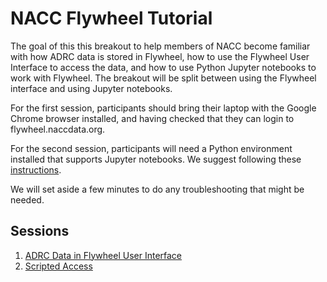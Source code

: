 # NACC Flywheel Tutorial

The goal of this this breakout to help members of NACC become familiar with how ADRC data is stored in Flywheel, how to use the Flywheel User Interface to access the data, and how to use Python Jupyter notebooks to work with Flywheel. The breakout will be split between using the Flywheel interface and using Jupyter notebooks.

For the first session, participants should bring their laptop with the Google Chrome browser installed, and having checked that they can login to flywheel.naccdata.org.

For the second session, participants will need a Python environment installed that supports Jupyter notebooks.
We suggest following these [instructions](https://swcarpentry.github.io/python-novice-inflammation/#install-python).

We will set aside a few minutes to do any troubleshooting that might be needed.

## Sessions

1. [ADRC Data in Flywheel User Interface](user-interface-tutorial.md)
2. [Scripted Access](scripted-access-tutorial.md)

